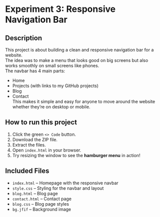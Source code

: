 #  Experiment 3: Responsive Navigation Bar

## Description  
This project is about building a clean and responsive navigation bar for a website.  
The idea was to make a menu that looks good on big screens but also works smoothly on small screens like phones.  
The navbar has 4 main parts:  
- Home  
- Projects (with links to my GitHub projects)  
- Blog  
- Contact  
This makes it simple and easy for anyone to move around the website whether they’re on desktop or mobile.  

##  How to run this project  
1. Click the green `<> Code` button.  
2. Download the ZIP file.  
3. Extract the files.  
4. Open `index.html` in your browser.  
5. Try resizing the window to see the **hamburger menu** in action!  


##  Included Files  
- `index.html` – Homepage with the responsive navbar  
- `style.css` – Styling for the navbar and layout  
- `blog.html` – Blog page  
- `contact.html` – Contact page  
- `blog.css` – Blog page styles  
- `bg.jfif` – Background image  

